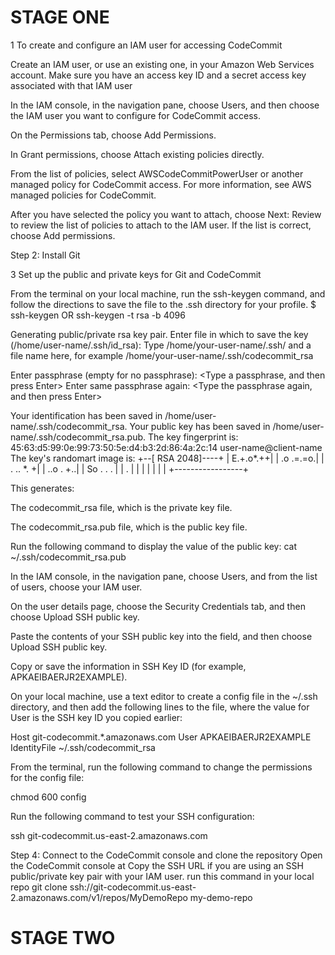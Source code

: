 # STAGE ONE

1	To create and configure an IAM user for accessing CodeCommit

Create an IAM user, or use an existing one, in your
 Amazon Web Services account. Make sure you have an access key ID and
 a secret access key associated with that IAM user

In the IAM console, in the navigation pane, choose Users, and then
 choose the IAM user you want to configure for CodeCommit access.

On the Permissions tab, choose Add Permissions.

In Grant permissions, choose Attach existing policies directly.

From the list of policies, select AWSCodeCommitPowerUser or another managed policy for 
CodeCommit access. For more information, see AWS managed policies for CodeCommit.

After you have selected the policy you want to attach, choose Next: Review to review 
the list of policies to attach to the IAM user. If the list is correct, choose Add permissions.

Step 2:	 Install Git

3	Set up the public and private keys for Git and CodeCommit

From the terminal on your local machine, run the ssh-keygen command, and follow the directions to save the file to the .ssh directory for your profile.
$ ssh-keygen OR ssh-keygen -t rsa -b 4096

Generating public/private rsa key pair.
Enter file in which to save the key (/home/user-name/.ssh/id_rsa): Type /home/your-user-name/.ssh/ and a file name here, for example /home/your-user-name/.ssh/codecommit_rsa

Enter passphrase (empty for no passphrase): <Type a passphrase, and then press Enter>
Enter same passphrase again: <Type the passphrase again, and then press Enter>

Your identification has been saved in /home/user-name/.ssh/codecommit_rsa.
Your public key has been saved in /home/user-name/.ssh/codecommit_rsa.pub.
The key fingerprint is:
45:63:d5:99:0e:99:73:50:5e:d4:b3:2d:86:4a:2c:14 user-name@client-name
The key's randomart image is:
+--[ RSA 2048]----+
|        E.+.o*.++|
|        .o .=.=o.|
|       . ..  *. +|
|        ..o . +..|
|        So . . . |
|          .      |
|                 |
|                 |
|                 |
+-----------------+

This generates:

The codecommit_rsa file, which is the private key file.

The codecommit_rsa.pub file, which is the public key file.

Run the following command to display the value of the public key: cat ~/.ssh/codecommit_rsa.pub

In the IAM console, in the navigation pane, choose Users, and from the list of users, choose your IAM user.

On the user details page, choose the Security Credentials tab, and then choose Upload SSH public key.

Paste the contents of your SSH public key into the field, and then choose Upload SSH public key.

Copy or save the information in SSH Key ID (for example, APKAEIBAERJR2EXAMPLE).

On your local machine, use a text editor to create a config file in the ~/.ssh directory, and then add the following lines to the file, where the value for User is the SSH key ID you copied earlier:


Host git-codecommit.*.amazonaws.com
  User APKAEIBAERJR2EXAMPLE
  IdentityFile ~/.ssh/codecommit_rsa

From the terminal, run the following command to change the permissions for the config file:


chmod 600 config

Run the following command to test your SSH configuration:


ssh git-codecommit.us-east-2.amazonaws.com


Step 4: Connect to the CodeCommit console and clone the repository
Open the CodeCommit console at
Copy the SSH URL if you are using an SSH public/private key pair with your IAM user.
run this command in your local repo  git clone ssh://git-codecommit.us-east-2.amazonaws.com/v1/repos/MyDemoRepo my-demo-repo

# STAGE TWO

